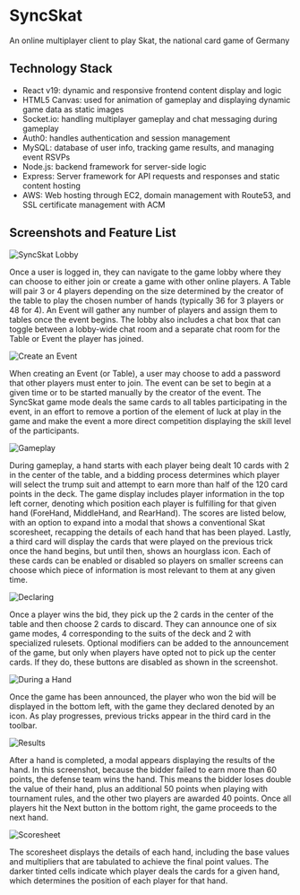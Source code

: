 # SyncSkat

An online multiplayer client to play Skat, the national card game of Germany

## Technology Stack

- React v19: dynamic and responsive frontend content display and logic
- HTML5 Canvas: used for animation of gameplay and displaying dynamic game data as static images
- Socket.io: handling multiplayer gameplay and chat messaging during gameplay
- Auth0: handles authentication and session management
- MySQL: database of user info, tracking game results, and managing event RSVPs
- Node.js: backend framework for server-side logic
- Express: Server framework for API requests and responses and static content hosting
- AWS: Web hosting through EC2, domain management with Route53, and SSL certificate management with ACM

## Screenshots and Feature List

![SyncSkat Lobby](https://github.com/fru1tfly/sync-skat/blob/master/sync-skat/src/assets/screenshot-1.png "SyncSkat Lobby")

Once a user is logged in, they can navigate to the game lobby where they can choose to either join or create a game with other online players. A Table will pair 3 or 4 players depending on the size determined by the creator of the table to play the chosen number of hands (typically 36 for 3 players or 48 for 4). An Event will gather any number of players and assign them to tables once the event begins. The lobby also includes a chat box that can toggle between a lobby-wide chat room and a separate chat room for the Table or Event the player has joined.

![Create an Event](https://github.com/fru1tfly/sync-skat/blob/master/sync-skat/src/assets/screenshot-1p5.png "Create an Event")

When creating an Event (or Table), a user may choose to add a password that other players must enter to join. The event can be set to begin at a given time or to be started manually by the creator of the event. The SyncSkat game mode deals the same cards to all tables participating in the event, in an effort to remove a portion of the element of luck at play in the game and make the event a more direct competition displaying the skill level of the participants. 

![Gameplay](https://github.com/fru1tfly/sync-skat/blob/master/sync-skat/src/assets/screenshot-2.png "Gameplay")

During gameplay, a hand starts with each player being dealt 10 cards with 2 in the center of the table, and a bidding process determines which player will select the trump suit and attempt to earn more than half of the 120 card points in the deck. The game display includes player information in the top left corner, denoting which position each player is fulfilling for that given hand (ForeHand, MiddleHand, and RearHand). The scores are listed below, with an option to expand into a modal that shows a conventional Skat scoresheet, recapping the details of each hand that has been played. Lastly, a third card will display the cards that were played on the previous trick once the hand begins, but until then, shows an hourglass icon. Each of these cards can be enabled or disabled so players on smaller screens can choose which piece of information is most relevant to them at any given time.

![Declaring](https://github.com/fru1tfly/sync-skat/blob/master/sync-skat/src/assets/screenshot-3.png "Declaring")

Once a player wins the bid, they pick up the 2 cards in the center of the table and then choose 2 cards to discard. They can announce one of six game modes, 4 corresponding to the suits of the deck and 2 with specialized rulesets. Optional modifiers can be added to the announcement of the game, but only when players have opted not to pick up the center cards. If they do, these buttons are disabled as shown in the screenshot. 

![During a Hand](https://github.com/fru1tfly/sync-skat/blob/master/sync-skat/src/assets/screenshot-4.png "During a Hand")

Once the game has been announced, the player who won the bid will be displayed in the bottom left, with the game they declared denoted by an icon. As play progresses, previous tricks appear in the third card in the toolbar.

![Results](https://github.com/fru1tfly/sync-skat/blob/master/sync-skat/src/assets/screenshot-5.png "Results")

After a hand is completed, a modal appears displaying the results of the hand. In this screenshot, because the bidder failed to earn more than 60 points, the defense team wins the hand. This means the bidder loses double the value of their hand, plus an additional 50 points when playing with tournament rules, and the other two players are awarded 40 points. Once all players hit the Next button in the bottom right, the game proceeds to the next hand. 

![Scoresheet](https://github.com/fru1tfly/sync-skat/blob/master/sync-skat/src/assets/screenshot-6.png "Scoresheet")

The scoresheet displays the details of each hand, including the base values and multipliers that are tabulated to achieve the final point values. The darker tinted cells indicate which player deals the cards for a given hand, which determines the position of each player for that hand.
